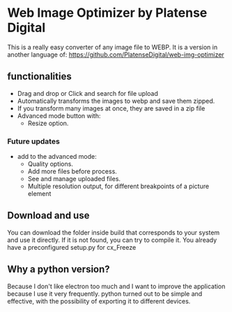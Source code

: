 # Web Image Optimizer by Platense Digital
This is a really easy converter of any image file to WEBP. It is a version in another language of: https://github.com/PlatenseDigital/web-img-optimizer

## functionalities
- Drag and drop or Click and search for file upload
- Automatically transforms the images to webp and save them zipped.
- If you transform many images at once, they are saved in a zip file
- Advanced mode button with:
  - Resize option.

### Future updates
- add to the advanced mode:
  - Quality options.
  - Add more files before process.
  - See and manage uploaded files.
  - Multiple resolution output, for different breakpoints of a picture element

## Download and use
You can download the folder inside build that corresponds to your system and use it directly. If it is not found, you can try to compile it. You already have a preconfigured setup.py for cx_Freeze

## Why a python version?
Because I don't like electron too much and I want to improve the application because I use it very frequently. python turned out to be simple and effective, with the possibility of exporting it to different devices.